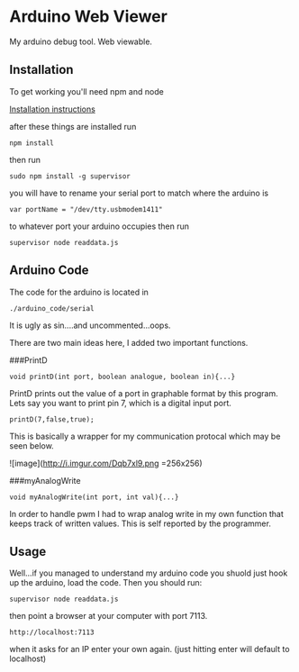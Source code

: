 Arduino Web Viewer
===
My arduino debug tool. Web viewable.

Installation
---

To get working you'll need npm and node

[Installation instructions](https://gist.github.com/isaacs/579814)


after these things are installed run

    npm install


then run

    sudo npm install -g supervisor
    
    
you will have to rename your serial port to match where the arduino is

    var portName = "/dev/tty.usbmodem1411"
    

to whatever port your arduino occupies then run

    supervisor node readdata.js
   
Arduino Code
---

The code for the arduino is located in

    ./arduino_code/serial
    
It is ugly as sin....and uncommented...oops.

There are two main ideas here, I added two important functions.

###PrintD

    void printD(int port, boolean analogue, boolean in){...}
    
PrintD prints out the value of a port in graphable format by this program. Lets say you want to print pin 7, which is a digital input port.

    printD(7,false,true);
    
This is basically a wrapper for my communication protocal which may be seen below.

![image](http://i.imgur.com/Dqb7xl9.png =256x256)    

###myAnalogWrite

    void myAnalogWrite(int port, int val){...}
    
In order to handle pwm I had to wrap analog write in my own function that keeps track of written values. This is self reported by the programmer.
    

Usage
---

Well...if you managed to understand my arduino code you shuold just hook up the arduino, load the code. Then you should run: 

    supervisor node readdata.js
    
then point a browser at your computer with port 7113.

    http://localhost:7113
    
when it asks for an IP enter your own again. (just hitting enter will default to localhost)
 
